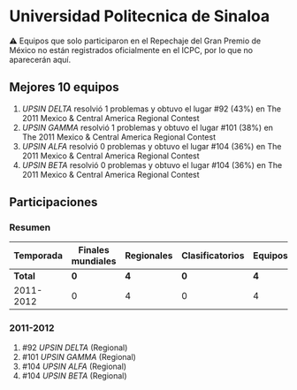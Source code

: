 # Universidad Politecnica de Sinaloa

:warning: Equipos que solo participaron en el Repechaje del Gran Premio de México no están registrados oficialmente en el ICPC, por lo que no aparecerán aquí.

## Mejores 10 equipos

1. _UPSIN DELTA_ resolvió 1 problemas y obtuvo el lugar #92 (43%) en The 2011 Mexico & Central America Regional Contest
1. _UPSIN GAMMA_ resolvió 1 problemas y obtuvo el lugar #101 (38%) en The 2011 Mexico & Central America Regional Contest
1. _UPSIN ALFA_ resolvió 0 problemas y obtuvo el lugar #104 (36%) en The 2011 Mexico & Central America Regional Contest
1. _UPSIN BETA_ resolvió 0 problemas y obtuvo el lugar #104 (36%) en The 2011 Mexico & Central America Regional Contest

## Participaciones

### Resumen

| Temporada | Finales mundiales | Regionales | Clasificatorios | Equipos |
| --- | --- | --- | --- | --- |
| **Total** | **0** | **4** | **0** | **4** |
| 2011-2012 | 0 | 4 | 0 | 4 |

### 2011-2012

1. #92 _UPSIN DELTA_ (Regional)
1. #101 _UPSIN GAMMA_ (Regional)
1. #104 _UPSIN ALFA_ (Regional)
1. #104 _UPSIN BETA_ (Regional)



